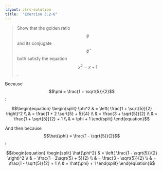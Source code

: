 ```yaml
---
layout: clrs-solution
title:  "Exercise 3.2-6"
---
```

>Show that the golden ratio $$\phi$$ and its conjugate $$\hat{\phi}$$ both satisfy the equation $$x^2 = x + 1$$.

Because $$\phi = \frac{1 + \sqrt{5}}{2}$$:

$$\begin{equation}
\begin{split}
\phi^2 & = \left( \frac{1 + \sqrt{5}}{2} \right)^2 \\
& = \frac{1 + 2 \sqrt{5} + 5}{4} \\
& = \frac{3 + \sqrt{5}}{2} \\
& = \frac{1 + \sqrt{5}}{2} + 1 \\
& = \phi + 1
\end{split}
\end{equation}$$

And then because $$\hat{\phi} = \frac{1 - \sqrt{5}}{2}$$:

$$\begin{equation}
\begin{split}
\hat{\phi^2} & = \left( \frac{1 - \sqrt{5}}{2} \right)^2 \\
& = \frac{1 - 2\sqrt{5} + 5}{2} \\
& = \frac{3 - \sqrt{5}}{2} \\
& = \frac{1 - \sqrt{5}}{2} + 1 \\
& = \hat{\phi} + 1 
\end{split}
\end{equation}$$